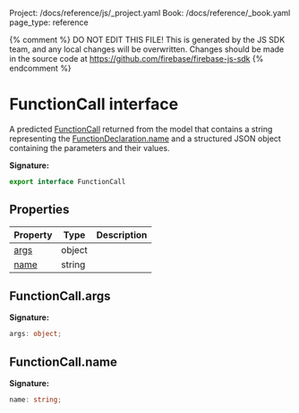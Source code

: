 Project: /docs/reference/js/_project.yaml
Book: /docs/reference/_book.yaml
page_type: reference

{% comment %}
DO NOT EDIT THIS FILE!
This is generated by the JS SDK team, and any local changes will be
overwritten. Changes should be made in the source code at
https://github.com/firebase/firebase-js-sdk
{% endcomment %}

# FunctionCall interface
A predicted [FunctionCall](./vertexai.functioncall.md#functioncall_interface) returned from the model that contains a string representing the [FunctionDeclaration.name](./vertexai.functiondeclaration.md#functiondeclarationname) and a structured JSON object containing the parameters and their values.

<b>Signature:</b>

```typescript
export interface FunctionCall 
```

## Properties

|  Property | Type | Description |
|  --- | --- | --- |
|  [args](./vertexai.functioncall.md#functioncallargs) | object |  |
|  [name](./vertexai.functioncall.md#functioncallname) | string |  |

## FunctionCall.args

<b>Signature:</b>

```typescript
args: object;
```

## FunctionCall.name

<b>Signature:</b>

```typescript
name: string;
```
